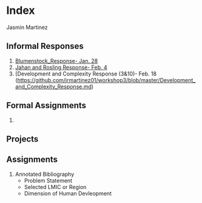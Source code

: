 # Index 

Jasmin Martinez 

## Informal Responses

1. [Blumenstock_Response- Jan. 28](https://jrmartinez01.github.io/workshop3/bluemenstock)
2. [Jahan and Rosling Response- Feb. 4](https://github.com/jrmartinez01/workshop3/blob/master/Jahan_and_Rosling_Response)
3. [Development and Complexity Response (3&10)- Feb. 18 (https://github.com/jrmartinez01/workshop3/blob/master/Development_and_Complexity_Response.md)

## Formal Assignments 

1. 

## Projects 

## Assignments

 1. Annotated Bibliography 
    - Problem Statement 
    - Selected LMIC or Region 
    - Dimension of Human Devleopment 
